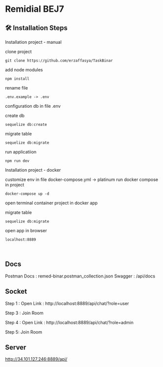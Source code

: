 # Remidial BEJ7
## 🛠️ Installation Steps

Installation project - manual

clone project
``` bson
git clone https://github.com/erzaffasya/TaskBinar
```

add node modules 
```bson 
npm install
```

rename file 
```bson
.env.example -> .env
```

configuration db in file .env

create db 
```bson
sequelize db:create
```
migrate table 
```bson
sequelize db:migrate
```

run applicatiion
```bson
npm run dev
```


Installation project - docker

customize env in file docker-compose.yml -> platinum
run docker compose in project
``` bson
docker-compose up -d
```
open terminal container project in docker app

migrate table 
```bson
sequelize db:migrate
```

open app in browser
```bson
localhost:8889
```

<br>

## Docs
Postman Docs : remed-binar.postman_collection.json
Swagger : /api/docs

## Socket

Step 1 :
Open Link :
http://localhost:8889/api/chat/?role=user

Step 3 :
Join Room

Step 4 :
Open Link :
http://localhost:8889/api/chat/?role=admin

Step 5:
Join Room

## Server 
http://34.101.127.246:8889/api/
